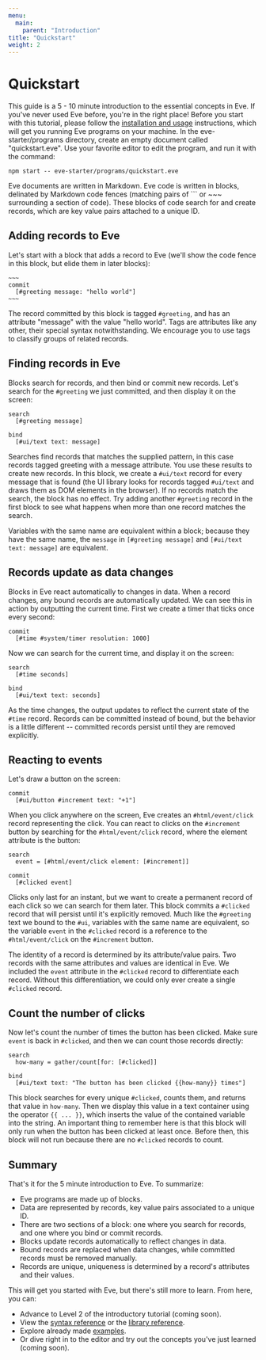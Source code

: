 ```yaml
---
menu:
  main:
    parent: "Introduction"
title: "Quickstart"
weight: 2
---
```


# Quickstart

This guide is a 5 - 10 minute introduction to the essential concepts in Eve. If you've never used Eve before, you're in the right place! Before you start with this tutorial, please follow the [installation and usage](../install) instructions, which will get you running Eve programs on your machine. In the eve-starter/programs directory, create an empty document called "quickstart.eve". Use your favorite editor to edit the program, and run it with the command:

```
npm start -- eve-starter/programs/quickstart.eve
``` 

Eve documents are written in Markdown. Eve code is written in blocks, delinated by Markdown code fences (matching pairs of ``` or ~~~ surrounding a section of code). These blocks of code search for and create records, which are key value pairs attached to a unique ID.

## Adding records to Eve

Let's start with a block that adds a record to Eve (we'll show the code fence in this block, but elide them in later blocks):

``````
~~~
commit
  [#greeting message: "hello world"]
~~~
``````

The record committed by this block is tagged `#greeting`, and has an attribute "message" with the value "hello world". Tags are attributes like any other, their special syntax notwithstanding. We encourage you to use tags to classify groups of related records.

## Finding records in Eve

Blocks search for records, and then bind or commit new records. Let's search for the `#greeting` we just committed, and then display it on the screen:

~~~eve
search
  [#greeting message]

bind
  [#ui/text text: message]
~~~

Searches find records that matches the supplied pattern, in this case records tagged greeting with a message attribute. You use these results to create new records. In this block, we create a `#ui/text` record for every message that is found (the UI library looks for records tagged `#ui/text` and draws them as DOM elements in the browser). If no records match the search, the block has no effect. Try adding another `#greeting` record in the first block to see what happens when more than one record matches the search. 

Variables with the same name are equivalent within a block; because they have the same name, the `message` in `[#greeting message]` and `[#ui/text text: message]` are equivalent.

## Records update as data changes

Blocks in Eve react automatically to changes in data. When a record changes, any bound records are automatically updated. We can see this in action by outputting the current time. First we create a timer that ticks once every second:

~~~eve
commit
  [#time #system/timer resolution: 1000]
~~~

Now we can search for the current time, and display it on the screen:

~~~eve
search
  [#time seconds]

bind 
  [#ui/text text: seconds]
~~~

As the time changes, the output updates to reflect the current state of the `#time` record. Records can be committed instead of bound, but the behavior is a little different -- committed records persist until they are removed explicitly.

## Reacting to events

Let's draw a button on the screen:

~~~eve
commit
  [#ui/button #increment text: "+1"]
~~~

When you click anywhere on the screen, Eve creates an `#html/event/click` record representing the click. You can react to clicks on the `#increment` button by searching for the `#html/event/click` record, where the element attribute is the button: 

~~~eve
search
  event = [#html/event/click element: [#increment]]

commit
  [#clicked event]
~~~

Clicks only last for an instant, but we want to create a permanent record of each click so we can search for them later. This block commits a `#clicked` record that will persist until it's explicitly removed. Much like the `#greeting` text we bound to the `#ui`, variables with the same name are equivalent, so the variable `event` in the `#clicked` record is a reference to the `#html/event/click` on the `#increment` button.

The identity of a record is determined by its attribute/value pairs. Two records with the same attributes and values are identical in Eve. We included the `event` attribute in the `#clicked` record to differentiate each record. Without this differentiation, we could only ever create a single `#clicked` record.

## Count the number of clicks

Now let's count the number of times the button has been clicked. Make sure `event` is back in `#clicked`, and then we can count those records directly:

~~~eve
search
  how-many = gather/count[for: [#clicked]]

bind
  [#ui/text text: "The button has been clicked {{how-many}} times"]
~~~

This block searches for every unique `#clicked`, counts them, and returns that value in `how-many`. Then we display this value in a text container using the operator `{{ ... }}`, which inserts the value of the contained variable into the string. An important thing to remember here is that this block will only run when the button has been clicked at least once. Before then, this block will not run because there are no `#clicked` records to count.

## Summary

That's it for the 5 minute introduction to Eve. To summarize:

- Eve programs are made up of blocks.
- Data are represented by records, key value pairs associated to a unique ID.
- There are two sections of a block: one where you search for records, and one where you bind or commit records.
- Blocks update records automatically to reflect changes in data.
- Bound records are replaced when data changes, while committed records must be removed manually.
- Records are unique, uniqueness is determined by a record's attributes and their values.

This will get you started with Eve, but there's still more to learn. From here, you can:

- Advance to Level 2 of the introductory tutorial (coming soon).
- View the [syntax reference](../syntaxreference) or the [library reference](../handbook/libraries).
- Explore already made [examples](https://github.com/witheve/eve-examples).
- Or dive right in to the editor and try out the concepts you've just learned (coming soon).
